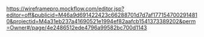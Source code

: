 https://wireframepro.mockflow.com/editor.jsp?editor=off&publicid=M46a9d691422423c66288701d7d7af1771547002914810&projectid=M4a31eb237a41690521e1994ef82aafcb1541373389202&perm=Owner#/page/4e2486512ede4796a99582bc700d1143
